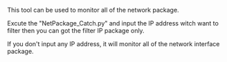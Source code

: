 This tool can be used to monitor all of the network package. 

Excute the "NetPackage_Catch.py" and input the IP address witch want to filter then you can got the filter IP package only. 

If you don't input any IP address, it will monitor all of the network interface package. 
